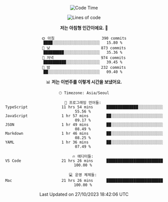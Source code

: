 <div align='center'>
 
<!--START_SECTION:waka-->
![Code Time](http://img.shields.io/badge/Code%20Time-3%2C058%20hrs%2015%20mins-blue)

![Lines of code](https://img.shields.io/badge/%EC%A0%80%EB%8A%94%20%EC%97%AC%ED%83%9C%EA%B9%8C%EC%A7%80%20-1.2%20million%20%EC%A4%84%EC%9D%98%20%EC%BD%94%EB%93%9C%EB%A5%BC%20%EC%9E%91%EC%84%B1%ED%96%88%EC%96%B4%EC%9A%94.-blue)

**저는 아침형 인간이에요. 🐤** 

```text
🌞 아침                     390 commits         ████░░░░░░░░░░░░░░░░░░░░░   15.80 % 
🌆 낮　                     873 commits         █████████░░░░░░░░░░░░░░░░   35.36 % 
🌃 저녁                     974 commits         ██████████░░░░░░░░░░░░░░░   39.45 % 
🌙 밤　                     232 commits         ██░░░░░░░░░░░░░░░░░░░░░░░   09.40 % 
```


📊 **저는 이번주를 이렇게 시간을 보냈어요.** 

```text
🕑︎ Timezone: Asia/Seoul

💬 프로그래밍 언어들: 
TypeScript               11 hrs 54 mins      ██████████████░░░░░░░░░░░   55.56 % 
JavaScript               1 hr 57 mins        ██░░░░░░░░░░░░░░░░░░░░░░░   09.17 % 
JSON                     1 hr 49 mins        ██░░░░░░░░░░░░░░░░░░░░░░░   08.49 % 
Markdown                 1 hr 46 mins        ██░░░░░░░░░░░░░░░░░░░░░░░   08.25 % 
YAML                     1 hr 36 mins        ██░░░░░░░░░░░░░░░░░░░░░░░   07.49 % 

🔥 에디터들: 
VS Code                  21 hrs 26 mins      █████████████████████████   100.00 % 

💻 운영 체제들: 
Mac                      21 hrs 26 mins      █████████████████████████   100.00 % 
```


 Last Updated on 27/10/2023 18:42:06 UTC
<!--END_SECTION:waka-->
 </div>
<!---
Emewjin/Emewjin is a ✨ special ✨ repository because its `README.md` (this file) appears on your GitHub profile.
You can click the Preview link to take a look at your changes.
--->
